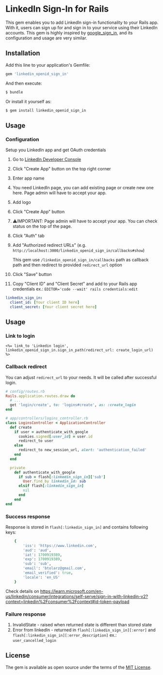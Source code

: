 # LinkedIn Sign-In for Rails
This gem enables you to add LinkedIn sign-in functionality to your Rails app. With it, users can sign up for and sign in to your service using their LinkedIn accounts. This gem is highly inspired by [google_sign_in](https://github.com/basecamp/google_sign_in), and its configuration and usage are very similar.

## Installation
Add this line to your application's Gemfile:

```ruby
gem 'linkedin_openid_sign_in'
```

And then execute:
```bash
$ bundle
```

Or install it yourself as:
```bash
$ gem install linkedin_openid_sign_in
```

## Usage

### Configuration

Setup you LinkedIn app and get OAuth credentials  
1. Go to [LinkedIn Developer Console](https://www.linkedin.com/developers/apps)
2. Click "Create App" button on the top right corner
3. Enter app name
4. You need LinkedIn page, you can add existing page or create new one here. Page admin will have to accept your app.
5. Add logo
6. Click "Create App" button
7. ⚠️IMPORTANT: Page admin will have to accept your app. You can check status on the top of the page.
8. Click "Auth" tab
9. Add "Authorized redirect URLs" (e.g. `http://localhost:3000/linkedin_openid_sign_in/callbacks#show`)

   This gem use `/linkedin_openid_sign_in/callbacks` path as callback path and then redirect to provided `redirect_url` option

10. Click "Save" button
11. Copy "Client ID" and "Client Secret" and add to your Rails app credentials
ex.: `EDITOR='code --wait' rails credentials:edit`

```yaml
linkedin_sign_in:
  client_id: [Your client ID here]
  client_secret: [Your client secret here]
```

## Usage

### Link to login

```
<%= link_to 'Linkedin login', linkedin_openid_sign_in.sign_in_path(redirect_url: create_login_url) %>
```

### Callback redirect
You can adjust `redirect_url` to your needs. It will be called after successful login.

```ruby
# config/routes.rb
Rails.application.routes.draw do
  # ...
  get 'login/create', to: 'logins#create', as: :create_login
end
```

```ruby
# app/controllers/logins_controller.rb
class LoginsController < ApplicationController
  def create
    if user = authenticate_with_google
      cookies.signed[:user_id] = user.id
      redirect_to user
    else
      redirect_to new_session_url, alert: 'authentication_failed'
    end
  end

  private
    def authenticate_with_google
      if sub = flash[:linkedin_sign_in]['sub']
        User.find_by linkedin_id: sub
      elsif flash[:linkedin_sign_in]
        nil
      end
    end
end
```

### Success response
Response is stored in `flash[:linkedin_sign_in]` and contains following keys:
```ruby
    {
        'iss': 'https://www.linkedin.com',
        'aud': 'aud',
        'iat': 1700919389,
        'exp': 1700919389,
        'sub': 'sub',
        'email': 'btolarz@gmail.com',
        'email_verified': true,
        'locale': 'en_US'
    }
```

Check details on https://learn.microsoft.com/en-us/linkedin/consumer/integrations/self-serve/sign-in-with-linkedin-v2?context=linkedin%2Fconsumer%2Fcontext#id-token-payload

### Failure response

1. InvalidState - raised when returned state is different than stored state
2. Error from linkedIn - returned in `flash[:linkedin_sign_in][:error]` and `flash[:linkedin_sign_in][:error_description]` ex.: `user_cancelled_login`

## License
The gem is available as open source under the terms of the [MIT License](https://opensource.org/licenses/MIT).
